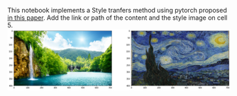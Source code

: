 This notebook implements a Style tranfers method using pytorch proposed [in this paper](https://www.cv-foundation.org/openaccess/content_cvpr_2016/papers/Gatys_Image_Style_Transfer_CVPR_2016_paper.pdf).
Add the link or path of the content and the style image on cell 5.
![Example Style and content image](https://github.com/nischal-sanil/Style-Transfer-Pytorch/blob/master/images/download%20(2).png)
